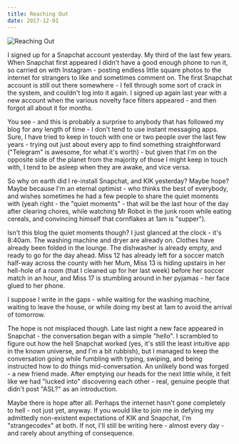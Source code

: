 ```yaml
---
title: Reaching Out
date: 2017-12-01
---
```


![Reaching Out](https://source.unsplash.com/_nRpqIBM40Q/1600x900)

I signed up for a Snapchat account yesterday. My third of the last few years. When Snapchat first appeared I didn't have a good enough phone to run it, so carried on with Instagram - posting endless little square photos to the internet for strangers to like and sometimes comment on. The first Snapchat account is still out there somewhere - I fell through some sort of crack in the system, and couldn't log into it again. I signed up again last year with a new account when the various novelty face filters appeared - and then forgot all about it for months.

You see - and this is probably a surprise to anybody that has followed my blog for any length of time - I don't tend to use instant messaging apps. Sure, I have tried to keep in touch with one or two people over the last few years - trying out just about every app to find something straightforward ("Telegram" is awesome, for what it's worth) - but given that I'm on the opposite side of the planet from the majority of those I might keep in touch with, I tend to be asleep when they are awake, and vice versa.

So why on earth did I re-install Snapchat, and KIK yesterday? Maybe hope? Maybe because I'm an eternal optimist - who thinks the best of everybody, and wishes sometimes he had a few people to share the quiet moments with (yeah right - the "quiet moments" - that will be the last hour of the day after clearing chores, while watching Mr Robot in the junk room while eating cereals, and convincing himself that cornflakes at 1am is "supper").

Isn't this blog the quiet moments though? I just glanced at the clock - it's 8:40am. The washing machine and dryer are already on. Clothes have already been folded in the lounge. The dishwasher is already empty, and ready to go for the day ahead. Miss 12 has already left for a soccer match half-way across the county with her Mum, Miss 13 is hiding upstairs in her hell-hole of a room (that I cleaned up for her last week) before her soccer match in an hour, and Miss 17 is stumbling around in her pyjamas - her face glued to her phone.

I suppose I write in the gaps - while waiting for the washing machine, waiting to leave the house, or while doing my best at 1am to avoid the arrival of tomorrow.

The hope is not misplaced though. Late last night a new face appeared in Snapchat - the conversation began with a simple "hello". I scrambled to figure out how the hell Snapchat worked (yes, it's still the least intuitive app in the known universe, and I'm a bit rubbish), but I managed to keep the conversation going while fumbling with typing, swiping, and being instructed how to do things mid-conversation. An unlikely bond was forged - a new friend made. After emptying our heads for the next little while, it felt like we had "lucked into" discovering each other - real, genuine people that didn't post "ASL?" as an introduction.

Maybe there is hope after all. Perhaps the internet hasn't gone completely to hell - not just yet, anyway. If you would like to join me in defying my admittedly non-existent expectations of KIK and Snapchat, I'm "strangecodex" at both. If not, I'll still be writing here - almost every day - and rarely about anything of consequence.